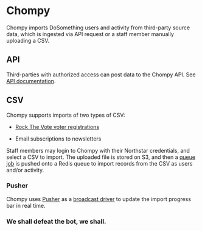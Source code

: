 # Chompy

Chompy imports DoSomething users and activity from third-party source data, which is ingested via API request or a staff member manually uploading a CSV.

## API

Third-parties with authorized access can post data to the Chompy API. See [API documentation](https://github.com/DoSomething/chompy/tree/master/docs/endpoints).

## CSV

Chompy supports imports of two types of CSV:

- [Rock The Vote voter registrations](https://github.com/DoSomething/chompy/tree/master/docs/imports.md#rock-the-vote)

- Email subscriptions to newsletters

Staff members may login to Chompy with their Northstar credentials, and select a CSV to import. The uploaded file is stored on S3, and then a [queue job](https://laravel.com/docs/5.6/queues) is pushed onto a Redis queue to import records from the CSV as users and/or activity.

### Pusher

Chompy uses [Pusher](https://pusher.com/) as a [broadcast driver](https://laravel.com/docs/5.6/broadcasting) to update the import progress bar in real time.

### We shall defeat the bot, we shall.
